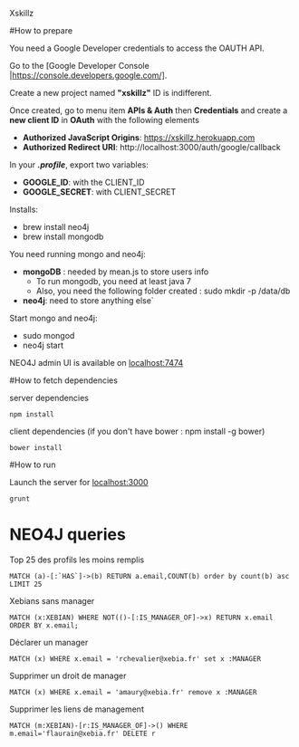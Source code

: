 Xskillz



#How to prepare

You need a Google Developer credentials to access the OAUTH API. 

Go to the [Google Developer Console |https://console.developers.google.com/].

Create a new project named **"xskillz"** ID is indifferent.

Once created, go to menu item **APIs & Auth** then **Credentials** and create a **new client ID** in **OAuth** with the following elements

* **Authorized JavaScript Origins**: https://xskillz.herokuapp.com
* **Authorized Redirect URI**: http://localhost:3000/auth/google/callback

In your ***.profile***, export two variables: 

* **GOOGLE_ID**: with the CLIENT_ID
* **GOOGLE_SECRET**: with CLIENT_SECRET

Installs: 

* brew install neo4j
* brew install mongodb

You need running mongo and neo4j:

* **mongoDB** : needed by mean.js to store users info
  * To run mongodb, you need at least java 7
  * Also, you need the following folder created : sudo mkdir -p /data/db
* **neo4j**: need to store anything else`

Start mongo and neo4j:

* sudo mongod
* neo4j start

NEO4J admin UI is available on [localhost:7474](http://localhost:7474)


#How to fetch dependencies

server dependencies

	npm install

client dependencies
(if you don't have bower : npm install -g bower)

	bower install

#How to run 

Launch the server for [localhost:3000](http://localhost:3000)

	grunt


# NEO4J queries

Top 25 des profils les moins remplis

    MATCH (a)-[:`HAS`]->(b) RETURN a.email,COUNT(b) order by count(b) asc LIMIT 25

Xebians sans manager

    MATCH (x:XEBIAN) WHERE NOT(()-[:IS_MANAGER_OF]->x) RETURN x.email ORDER BY x.email;

Déclarer un manager

    MATCH (x) WHERE x.email = 'rchevalier@xebia.fr' set x :MANAGER

Supprimer un droit de manager

    MATCH (x) WHERE x.email = 'amaury@xebia.fr' remove x :MANAGER
    
Supprimer les liens de management

    MATCH (m:XEBIAN)-[r:IS_MANAGER_OF]->() WHERE m.email='flaurain@xebia.fr' DELETE r
